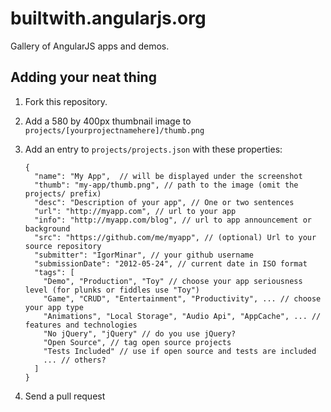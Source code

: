 <a name="submit"></a>
# builtwith.angularjs.org

Gallery of AngularJS apps and demos.

Adding your neat thing
----------------------
1.  Fork this repository.
2.  Add a 580 by 400px thumbnail image to `projects/[yourprojectnamehere]/thumb.png`
3.  Add an entry to `projects/projects.json` with these properties:

        {
          "name": "My App",  // will be displayed under the screenshot
          "thumb": "my-app/thumb.png", // path to the image (omit the projects/ prefix)
          "desc": "Description of your app", // One or two sentences
          "url": "http://myapp.com", // url to your app
          "info": "http://myapp.com/blog", // url to app announcement or background
          "src": "https://github.com/me/myapp", // (optional) Url to your source repository
          "submitter": "IgorMinar", // your github username
          "submissionDate": "2012-05-24", // current date in ISO format
          "tags": [
            "Demo", "Production", "Toy" // choose your app seriousness level (for plunks or fiddles use "Toy")
            "Game", "CRUD", "Entertainment", "Productivity", ... // choose your app type
            "Animations", "Local Storage", "Audio Api", "AppCache", ... // features and technologies
            "No jQuery", "jQuery" // do you use jQuery?
            "Open Source", // tag open source projects
            "Tests Included" // use if open source and tests are included
            ... // others?
          ]
        }

4.  Send a pull request
